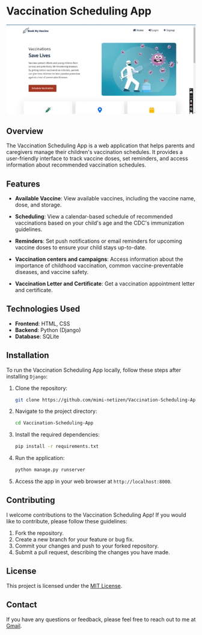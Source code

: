 # Vaccination Scheduling App

![](image/v1.gif)

## Overview

The Vaccination Scheduling App is a web application that helps parents and caregivers manage their children's vaccination schedules. It provides a user-friendly interface to track vaccine doses, set reminders, and access information about recommended vaccination schedules.

## Features

- **Available Vaccine**: View available vaccines, including the vaccine name, dose, and storage.

- **Scheduling**: View a calendar-based schedule of recommended vaccinations based on your child's age and the CDC's immunization guidelines.

- **Reminders**: Set push notifications or email reminders for upcoming vaccine doses to ensure your child stays up-to-date.

- **Vaccination centers and campaigns**: Access information about the importance of childhood vaccination, common vaccine-preventable diseases, and vaccine safety.

- **Vaccination Letter and Certificate**: Get a vaccination appointment letter and certificate.

## Technologies Used

- **Frontend**: HTML, CSS
- **Backend**: Python (Django)
- **Database**: SQLite

## Installation

To run the Vaccination Scheduling App locally, follow these steps after installing `Django`:

1. Clone the repository:
   ```bash
   git clone https://github.com/mimi-netizen/Vaccination-Scheduling-App.git
   ```
2. Navigate to the project directory:
   ```bash
   cd Vaccination-Scheduling-App
   ```
3. Install the required dependencies:
   ```bash
   pip install -r requirements.txt
   ```
4. Run the application:
   ```bash
   python manage.py runserver
   ```
5. Access the app in your web browser at `http://localhost:8000`.

## Contributing

I welcome contributions to the Vaccination Scheduling App! If you would like to contribute, please follow these guidelines:

1. Fork the repository.
2. Create a new branch for your feature or bug fix.
3. Commit your changes and push to your forked repository.
4. Submit a pull request, describing the changes you have made.

## License

This project is licensed under the [MIT License](LICENSE).

## Contact

If you have any questions or feedback, please feel free to reach out to me at [Gmail](celynekydd@gmail.com).
